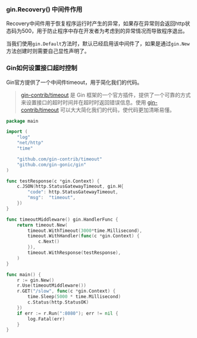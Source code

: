 ### gin.Recovery() 中间件作用

Recovery中间件用于恢复程序运行时产生的异常，如果存在异常则会返回http状态码为500，用于防止程序中存在开发者为考虑到的异常情况而导致程序退出。

当我们使用`gin.Default`方法时，默认已经启用该中间件了，如果是通过`gin.New`方法创建时则需要自己显性声明了。


### Gin如何设置接口超时控制

Gin官方提供了一个中间件timeout，用于简化我们的代码。

> [gin-contrib/timeout](https://github.com/gin-contrib/timeout) 是 Gin 框架的一个官方插件，提供了一个可靠的方式来设置接口的超时时间并在超时时返回错误信息。使用 [gin-contrib/timeout](https://github.com/gin-contrib/timeout) 可以大大简化我们的代码，使代码更加清晰易懂。
```go
package main

import (
	"log"
	"net/http"
	"time"

	"github.com/gin-contrib/timeout"
	"github.com/gin-gonic/gin"
)

func testResponse(c *gin.Context) {
	c.JSON(http.StatusGatewayTimeout, gin.H{
		"code": http.StatusGatewayTimeout,
		"msg":  "timeout",
	})
}

func timeoutMiddleware() gin.HandlerFunc {
	return timeout.New(
		timeout.WithTimeout(3000*time.Millisecond),
		timeout.WithHandler(func(c *gin.Context) {
			c.Next()
		}),
		timeout.WithResponse(testResponse),
	)
}

func main() {
	r := gin.New()
	r.Use(timeoutMiddleware())
	r.GET("/slow", func(c *gin.Context) {
		time.Sleep(5000 * time.Millisecond)
		c.Status(http.StatusOK)
	})
	if err := r.Run(":8080"); err != nil {
		log.Fatal(err)
	}
}
```